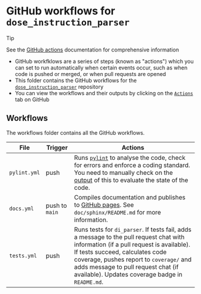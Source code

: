 # GitHub workflows for `dose_instruction_parser`

> [!TIP]
> See the [GitHub actions](https://docs.github.com/en/actions) documentation for comprehensive information

* GitHub workfklows are a series of steps (known as "actions") which you can set to run automatically when certain events occur, such as when code is pushed or merged, or when pull requests are opened
* This folder contains the GitHub workflows for the [`dose_instruction_parser`](https://github.com/Public-Health-Scotland/dose_instruction_parser/) repository
* You can view the workflows and their outputs by clicking on the [`Actions`](https://github.com/Public-Health-Scotland/dose_instruction_parser/actions) tab on GitHub


## Workflows

The workflows folder contains all the GitHub workflows.

| File | Trigger | Actions |
| -- | -- | -- |
| `pylint.yml` | push | Runs [`pylint`](https://pypi.org/project/pylint/) to analyse the code, check for errors and enforce a coding standard. You need to manually check on the [output](https://github.com/Public-Health-Scotland/dose_instruction_parser/actions/workflows/pylint.yml) of this to evaluate the state of the code. |
| `docs.yml` | push to `main` | Compiles documentation and publishes to [GitHub pages](https://public-health-scotland.github.io/dose_instruction_parser/). See `doc/sphinx/README.md` for more information.|
| `tests.yml` | push | Runs tests for `di_parser`. If tests fail, adds a message to the pull request chat with information (if a pull request is available). If tests succeed, calculates code coverage, pushes report to `coverage/` and adds message to pull request chat (if available). Updates coverage badge in `README.md`.|
